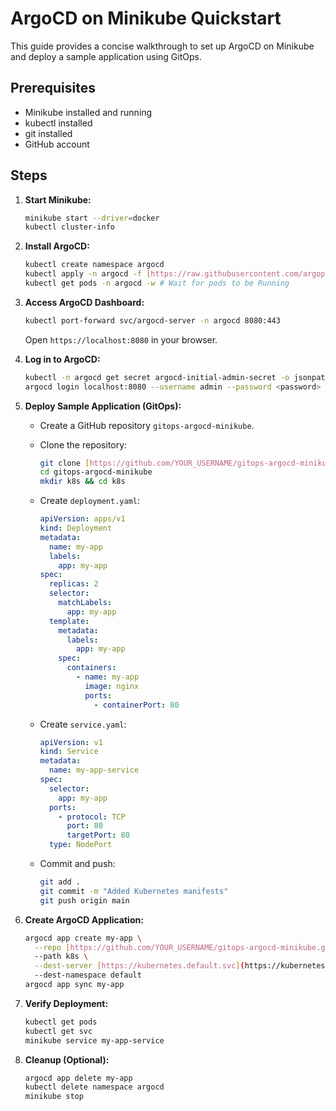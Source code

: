 # ArgoCD on Minikube Quickstart

This guide provides a concise walkthrough to set up ArgoCD on Minikube and deploy a sample application using GitOps.

## Prerequisites

- Minikube installed and running
- kubectl installed
- git installed
- GitHub account

## Steps

1.  **Start Minikube:**

    ```bash
    minikube start --driver=docker
    kubectl cluster-info
    ```

2.  **Install ArgoCD:**

    ```bash
    kubectl create namespace argocd
    kubectl apply -n argocd -f [https://raw.githubusercontent.com/argoproj/argo-cd/stable/manifests/install.yaml]
    kubectl get pods -n argocd -w # Wait for pods to be Running
    ```

3.  **Access ArgoCD Dashboard:**

    ```bash
    kubectl port-forward svc/argocd-server -n argocd 8080:443
    ```

    Open `https://localhost:8080` in your browser.

4.  **Log in to ArgoCD:**

    ```bash
    kubectl -n argocd get secret argocd-initial-admin-secret -o jsonpath="{.data.password}" | base64 -d
    argocd login localhost:8080 --username admin --password <password>
    ```

5.  **Deploy Sample Application (GitOps):**

    -   Create a GitHub repository `gitops-argocd-minikube`.
    -   Clone the repository:

        ```bash
        git clone [https://github.com/YOUR_USERNAME/gitops-argocd-minikube.git](https://github.com/YOUR_USERNAME/gitops-argocd-minikube.git)
        cd gitops-argocd-minikube
        mkdir k8s && cd k8s
        ```

    -   Create `deployment.yaml`:

        ```yaml
        apiVersion: apps/v1
        kind: Deployment
        metadata:
          name: my-app
          labels:
            app: my-app
        spec:
          replicas: 2
          selector:
            matchLabels:
              app: my-app
          template:
            metadata:
              labels:
                app: my-app
            spec:
              containers:
                - name: my-app
                  image: nginx
                  ports:
                    - containerPort: 80
        ```

    -   Create `service.yaml`:

        ```yaml
        apiVersion: v1
        kind: Service
        metadata:
          name: my-app-service
        spec:
          selector:
            app: my-app
          ports:
            - protocol: TCP
              port: 80
              targetPort: 80
          type: NodePort
        ```

    -   Commit and push:

        ```bash
        git add .
        git commit -m "Added Kubernetes manifests"
        git push origin main
        ```

6.  **Create ArgoCD Application:**

    ```bash
    argocd app create my-app \
      --repo [https://github.com/YOUR_USERNAME/gitops-argocd-minikube.git](https://github.com/YOUR_USERNAME/gitops-argocd-minikube.git) \
      --path k8s \
      --dest-server [https://kubernetes.default.svc](https://kubernetes.default.svc) \
      --dest-namespace default
    argocd app sync my-app
    ```

7.  **Verify Deployment:**

    ```bash
    kubectl get pods
    kubectl get svc
    minikube service my-app-service
    ```

8.  **Cleanup (Optional):**

    ```bash
    argocd app delete my-app
    kubectl delete namespace argocd
    minikube stop
    ```
